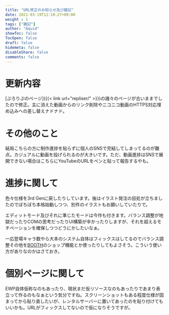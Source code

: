 ```yaml
---
title: "URL修正のお知らせ及び雑記"
date: 2021-03-19T12:10:27+09:00
weight : 1
tags: ["雑記"]
author: "Aquid"
showToc: false
TocOpen: false
draft: false
hidemeta: false
disableShare: false
comments: false
---
```


# 更新内容

[ぷろりぷのページ]({{< link url="repliser/" >}})の諸々のページが古いままでしたので修正。主に消えた動画からのリンク削除やニコニコ動画のHTTPS対応埋め込みへの差し替えナドナド。

# その他のこと

結局こちらの方に制作進捗を貼らずに個人のSNSで完結してしまってるのが難点。カジュアルに動画を投げられるのが大きいです。ただ、動画進捗はSNSで展開できない場合はこちらにYouTubeのURLをベンと貼って報告するやも。

# 進捗に関して

色々仕様を3rd Genに戻したりしています。後はイラスト発注の目処が立ちましたのでぼちぼち本格始動しつつ、別件のイラストもお願いしていたりで。

エディットモード及びそれに準じたモードは今作も付きます。バランス調整が地獄だったりCOMの思考だったりUI構築が辛かったりしますが、それを超えるモチベーションを確保しつつどうにかしたいなぁ。

一応登場キャラ数やら大本のシステム自体はフィックスはしてるのでバランス調整その他を[BOOTH](https://booth.pm/)のショップ機能とか使ったりしてもよさそう。こういう使い方がありなのかはさておき。

# 個別ページに関して

EWP自体仮称なのもあったり、現状まだ仮リソースなのもあったりであまり表立って作るのもなぁという気分ですね。スクリーンショットもある程度仕様が固まってから貼り直したいが、レンタルサーバーに置いてあったのを貼り付けてもいいかも。URLがフィックスしてないので仮になりそうですが。
